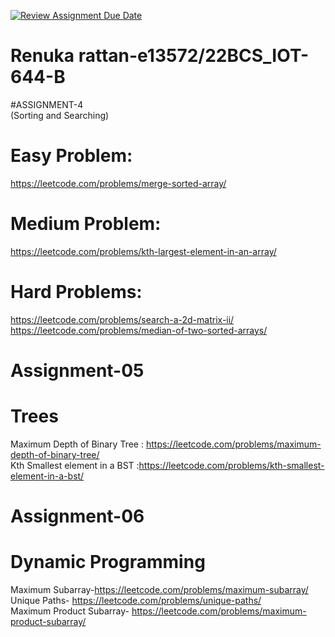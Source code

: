 [![Review Assignment Due Date](https://classroom.github.com/assets/deadline-readme-button-22041afd0340ce965d47ae6ef1cefeee28c7c493a6346c4f15d667ab976d596c.svg)](https://classroom.github.com/a/yQ2_hVPt)
# Renuka rattan-e13572/22BCS_IOT-644-B

#ASSIGNMENT-4<br>(Sorting and Searching)

# Easy Problem:
https://leetcode.com/problems/merge-sorted-array/<br>
# Medium Problem:
https://leetcode.com/problems/kth-largest-element-in-an-array/<br>
# Hard Problems:
https://leetcode.com/problems/search-a-2d-matrix-ii/<br>
https://leetcode.com/problems/median-of-two-sorted-arrays/<br>

# Assignment-05
# Trees
Maximum Depth of Binary Tree : https://leetcode.com/problems/maximum-depth-of-binary-tree/<br>
Kth Smallest element in a BST :https://leetcode.com/problems/kth-smallest-element-in-a-bst/<br>

# Assignment-06
# Dynamic Programming
Maximum Subarray-https://leetcode.com/problems/maximum-subarray/   </br>
Unique Paths- https://leetcode.com/problems/unique-paths/ </br>
Maximum Product Subarray- https://leetcode.com/problems/maximum-product-subarray/</br>
























